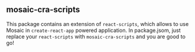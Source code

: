 ## mosaic-cra-scripts

This package contains an extension of `react-scripts`, which allows to use Mosaic in `create-react-app` powered application. In package.jsom, just replace your `react-scripts` with `mosaic-cra-scripts` and you are good to go!